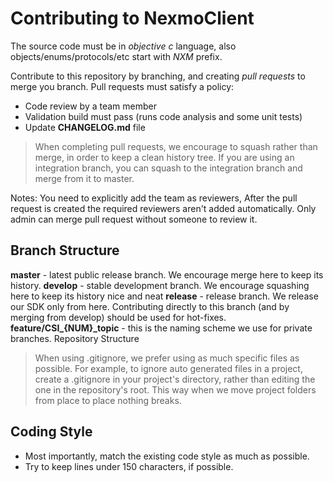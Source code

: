 # Contributing to NexmoClient

The source code must be in *objective c* language, also objects/enums/protocols/etc start with *NXM* prefix.

Contribute to this repository by branching, and creating *pull requests* to merge you branch. Pull requests must satisfy a policy:
* Code review by a team member
* Validation build must pass (runs code analysis and some unit tests)
* Update **CHANGELOG.md** file

> When completing pull requests, we encourage to squash rather than merge, in order to keep a clean history tree. If you are using an integration branch, you can squash to the integration branch and merge from it to master.

Notes:
You need to explicitly add the team as reviewers, After the pull request is created the required reviewers aren't added automatically.
Only admin can merge pull request without someone to review it.

## Branch Structure
**master** - latest public release branch. We encourage merge here to keep its history.
**develop** - stable development branch. We encourage squashing here to keep its history nice and neat
**release** - release branch. We release our SDK only from here. Contributing directly to this branch (and by merging from develop) should be used for hot-fixes.
**feature/CSI_{NUM}_topic** - this is the naming scheme we use for private branches.
Repository Structure

>When using .gitignore, we prefer using as much specific files as possible. For example, to ignore auto generated files in a project, create a .gitignore in your project's directory, rather than editing the one in the repository's root. This way when we move project folders from place to place nothing breaks.

## Coding Style  
* Most importantly, match the existing code style as much as possible.
* Try to keep lines under 150 characters, if possible.




